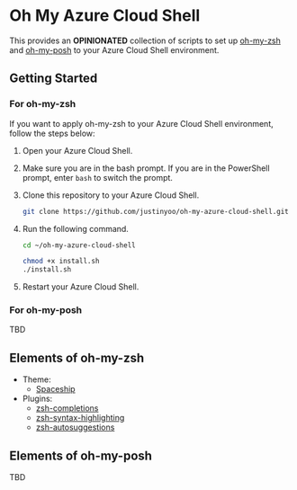 # Oh My Azure Cloud Shell #

This provides an **OPINIONATED** collection of scripts to set up [oh-my-zsh](https://github.com/ohmyzsh/ohmyzsh) and [oh-my-posh](https://ohmyposh.dev/) to your Azure Cloud Shell environment.


## Getting Started ##


### For oh-my-zsh ###

If you want to apply oh-my-zsh to your Azure Cloud Shell environment, follow the steps below:

1. Open your Azure Cloud Shell.
2. Make sure you are in the bash prompt. If you are in the PowerShell prompt, enter `bash` to switch the prompt.
3. Clone this repository to your Azure Cloud Shell.

    ```bash
    git clone https://github.com/justinyoo/oh-my-azure-cloud-shell.git
    ```

4. Run the following command.

    ```bash
    cd ~/oh-my-azure-cloud-shell

    chmod +x install.sh
    ./install.sh
    ```

5. Restart your Azure Cloud Shell.


### For oh-my-posh ###

TBD


## Elements of oh-my-zsh ##

* Theme:
  * [Spaceship](https://github.com/spaceship-prompt/spaceship-prompt)
* Plugins:
  * [zsh-completions](https://github.com/zsh-users/zsh-completions)
  * [zsh-syntax-highlighting](https://github.com/zsh-users/zsh-syntax-highlighting)
  * [zsh-autosuggestions](git://github.com/zsh-users/zsh-autosuggestions)


## Elements of oh-my-posh ##

TBD
